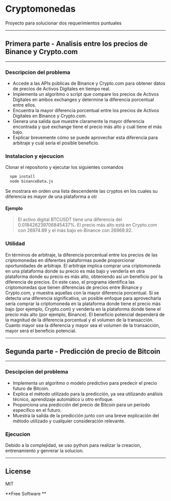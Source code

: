 # Cryptomonedas
Proyecto para solucionar dos requerimientos puntuales

---
## Primera parte - Analisis entre los precios de Binance y Crypto.com
---

### Descripcion del problema

- Accede a las APIs públicas de Binance y Crypto.com para obtener datos de precios de Activos Digitales en tiempo real.
- Implementa un algoritmo o script que compare los precios de Activos Digitales en ambos exchanges y determine la diferencia porcentual entre ellos.
- Encuentra la mayor diferencia porcentual entre los precios de Activos Digitales en Binance y Crypto.com.
- Genera una salida que muestre claramente la mayor diferencia encontrada y qué exchange tiene el precio más alto y cuál tiene el más bajo.
- Explicar brevemente cómo se puede aprovechar esta diferencia para arbitraje y cuál sería el posible beneficio.

### Instalacion y ejecucion 
Clonar el repositorio y ejecutar los siguientes comandos

```bash
  npm install
  node binanceData.js
```

Se mostrara en orden una lista descendente las cryptos en los cuales su diferencia es mayor de una plataforma a otr

#### Ejemplo

> El activo digital BTCUSDT tiene una diferencia del 0.018426239706845437%. El precio más alto está en Crypto.com con 26974.89 y el más bajo en Binance con 26969.92.

### Utilidad


En términos de arbitraje, la diferencia porcentual entre los precios de las criptomonedas en diferentes plataformas puede proporcionar oportunidades de arbitraje. El arbitraje implica comprar una criptomoneda en una plataforma donde su precio es más bajo y venderla en otra plataforma donde su precio es más alto, obteniendo así un beneficio por la diferencia de precios.
En este caso, el programa identifica las criptomonedas que tienen diferencias de precios entre Binance y Crypto.com, y muestra aquellas con la mayor diferencia porcentual. Si se detecta una diferencia significativa, un posible enfoque para aprovecharla sería comprar la criptomoneda en la plataforma donde tiene el precio más bajo (por ejemplo, Crypto.com) y venderla en la plataforma donde tiene el precio más alto (por ejemplo, Binance).
El beneficio potencial dependerá de la magnitud de la diferencia porcentual y el volumen de la transacción. Cuanto mayor sea la diferencia y mayor sea el volumen de la transacción, mayor será el beneficio potencial.


---
## Segunda parte - Predicción de precio de Bitcoin
---

### Descipcion del problema
- Implementa un algoritmo o modelo predictivo para predecir el precio futuro de Bitcoin.
- Explica el método utilizado para la predicción, ya sea utilizando análisis técnico, aprendizaje automático u otro enfoque.
- Proporciona una predicción del precio de Bitcoin para un período específico en el futuro.
- Muestra la salida de la predicción junto con una breve explicación del método utilizado y cualquier consideración relevante.

### Ejecucion
Debido a la complejidad, se uso python para realizar la creacion, entrenamiento y genrerar la solucion.

----
## License

MIT

**Free Software **
